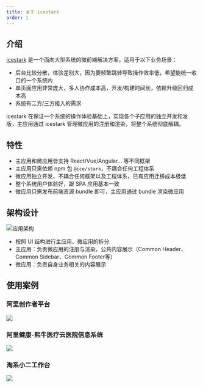 ```yaml
---
title: 关于 icestark
order: 1
---
```


## 介绍

[icestark](https://github.com/ice-lab/icestark) 是一个面向大型系统的微前端解决方案，适用于以下业务场景：

- 后台比较分散，体验差别大，因为要频繁跳转导致操作效率低，希望能统一收口的一个系统内
- 单页面应用非常庞大，多人协作成本高，开发/构建时间长，依赖升级回归成本高
- 系统有二方/三方接入的需求

icestark 在保证一个系统的操作体验基础上，实现各个子应用的独立开发和发版，主应用通过 icestark 管理微应用的注册和渲染，将整个系统彻底解耦。

## 特性

- 主应用和微应用皆支持 React/Vue/Angular... 等不同框架
- 主应用只需依赖 npm 包 `@ice/stark`，不耦合任何工程体系
- 微应用独立开发、不耦合任何框架以及工程体系，已有应用迁移成本极低
- 整个系统用户体验好，跟 SPA 应用基本一致
- 微应用只需发布前端资源 bundle 即可，主应用通过 bundle 渲染微应用

## 架构设计

![应用架构](https://img.alicdn.com/tfs/TB1bvbieEY1gK0jSZFMXXaWcVXa-1421-1416.png)

- 按照 UI 结构进行主应用、微应用的拆分
- 主应用：负责微应用的注册与渲染，公共内容展示（Common Header、Common Sidebar、Common Footer等）
- 微应用：负责自身业务相关的内容展示

## 使用案例

### 阿里创作者平台

![](https://img.alicdn.com/tfs/TB1Nk4Ljxn1gK0jSZKPXXXvUXXa-1804-1526.png)

### 阿里健康-熙牛医疗云医院信息系统

![](https://img.alicdn.com/tfs/TB1gVFMjCf2gK0jSZFPXXXsopXa-1718-1090.png)

### 淘系小二工作台

![](https://img.alicdn.com/tfs/TB1rKxOjAT2gK0jSZPcXXcKkpXa-1434-1316.png)
